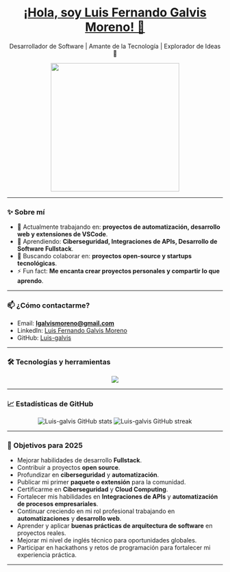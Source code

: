<div align="center">
  <h1 align="center"><a href="https://www.linkedin.com/in/luis-fernando-galvis-moreno-a589a6262/">¡Hola, soy Luis Fernando Galvis Moreno! 👋</a></h1>
  
  <p align="center">
    Desarrollador de Software | Amante de la Tecnología | Explorador de Ideas 🚀
  </p>

<div align="center">
  <img src="https://github.com/Luis-galvis/Luis-galvis/blob/main/assets/IMG_20221209_214229.jpg?raw=true" width="300">
</div>
</div>

---

### ✨ Sobre mí

- 🔭 Actualmente trabajando en: **proyectos de automatización, desarrollo web y extensiones de VSCode**.
- 🌱 Aprendiendo: **Ciberseguridad, Integraciones de APIs, Desarrollo de Software Fullstack**.
- 👯 Buscando colaborar en: **proyectos open-source y startups tecnológicas**.
- ⚡ Fun fact: **Me encanta crear proyectos personales y compartir lo que aprendo**.

---

### 📫 ¿Cómo contactarme?

- Email: **lgalvismoreno@gmail.com**
- LinkedIn: [Luis Fernando Galvis Moreno](https://www.linkedin.com/in/luis-fernando-galvis-moreno-a589a6262/)
- GitHub: [Luis-galvis](https://github.com/Luis-galvis)

---

### 🛠️ Tecnologías y herramientas

<div align="center">
  <img src="https://skillicons.dev/icons?i=php,mysql,javascript,html,css,linux,git,github,vscode,python,c,java,laravel,springboot,nodejs,docker,react,typescript" />
</div>




---

### 📈 Estadísticas de GitHub

<div align="center">
  <img src="https://github-readme-stats.vercel.app/api?username=Luis-galvis&show_icons=true&theme=radical" alt="Luis-galvis GitHub stats" />
  <img src="https://github-readme-streak-stats.herokuapp.com/?user=Luis-galvis&theme=radical" alt="Luis-galvis GitHub streak" />
</div>

---

### 🎯 Objetivos para 2025

- Mejorar habilidades de desarrollo **Fullstack**.
- Contribuir a proyectos **open source**.
- Profundizar en **ciberseguridad** y **automatización**.
- Publicar mi primer **paquete o extensión** para la comunidad.
- Certificarme en **Ciberseguridad** y **Cloud Computing**.
- Fortalecer mis habilidades en **Integraciones de APIs** y **automatización de procesos empresariales**.
- Continuar creciendo en mi rol profesional trabajando en **automatizaciones** y **desarrollo web**.
- Aprender y aplicar **buenas prácticas de arquitectura de software** en proyectos reales.
- Mejorar mi nivel de inglés técnico para oportunidades globales.
- Participar en hackathons y retos de programación para fortalecer mi experiencia práctica.


---

<!--
**Luis-galvis/Luis-galvis** is a ✨ _special_ ✨ repository because its `README.md` (this file) appears on your GitHub profile.

Here are some ideas to get you started:

- 🔭 I’m currently working on ...
- 🌱 I’m currently learning ...
- 👯 I’m looking to collaborate on ...
- 🤔 I’m looking for help with ...
- 💬 Ask me about ...
- 📫 How to reach me: ...
- 😄 Pronouns: ...
- ⚡ Fun fact: ...
-->
